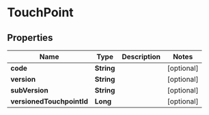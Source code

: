 
# TouchPoint

## Properties
Name | Type | Description | Notes
------------ | ------------- | ------------- | -------------
**code** | **String** |  |  [optional]
**version** | **String** |  |  [optional]
**subVersion** | **String** |  |  [optional]
**versionedTouchpointId** | **Long** |  |  [optional]



